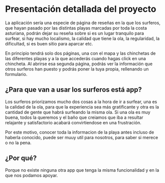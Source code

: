 # Presentación detallada del proyecto
La aplicación sería una especie de página de reseñas en la que los surferos, que hayan pasado por las distintas playas marcadas por toda la costa asturiana, podrán dejar su reseña sobre si es un lugar tranquilo para surfear, si hay mucho localismo, la calidad que tiene la ola, la regularidad, la dificultad, si es buen sitio para aparcar etc.

En principio tendrá solo dos páginas, una con el mapa y las chinchetas de las diferentes playas y a la que accederás cuando hagas click en una chincheta. Al abrirse esa segunda página, podrás ver la información que otros surferos han puesto y  podrás poner la tuya propia, rellenando un formulario.
 
## ¿Para que van a usar los surferos está app?

Los surferos priorizamos mucho dos cosas a la hora de ir a surfear, una es la calidad de la ola, para que la experiencia sea más gratificante y otra es la cantidad de gente que habrá surfeando la misma ola. Si una ola es muy buena, todos la queremos y el baño que creiamos que iba a resultar relajante y satisfactorio acabará convirtiendose en una frustración. 

Por este motivo, conocer toda la informacion de la playa antes incluso de haberla conocido, puede ser muuy util para nosotros, para saber si merece o no la pena.

## ¿Por qué?
Porque no existe ninguna otra app que tenga la misma funcionalidad y en la que nos podamos apoyar.